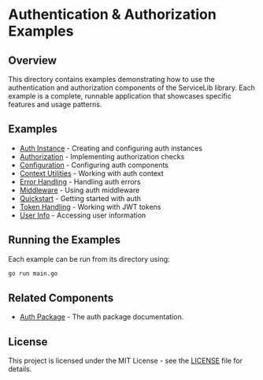 # Authentication & Authorization Examples

## Overview

This directory contains examples demonstrating how to use the authentication and authorization components of the ServiceLib library. Each example is a complete, runnable application that showcases specific features and usage patterns.

## Examples

- [Auth Instance](./auth_instance/README.md) - Creating and configuring auth instances
- [Authorization](./authorization/README.md) - Implementing authorization checks
- [Configuration](./configuration/README.md) - Configuring auth components
- [Context Utilities](./context_utilities/README.md) - Working with auth context
- [Error Handling](./error_handling/README.md) - Handling auth errors
- [Middleware](./middleware/README.md) - Using auth middleware
- [Quickstart](./quickstart/README.md) - Getting started with auth
- [Token Handling](./token_handling/README.md) - Working with JWT tokens
- [User Info](./user_info/README.md) - Accessing user information

## Running the Examples

Each example can be run from its directory using:

```bash
go run main.go
```

## Related Components

- [Auth Package](../../auth/README.md) - The auth package documentation.

## License

This project is licensed under the MIT License - see the [LICENSE](../../LICENSE) file for details.